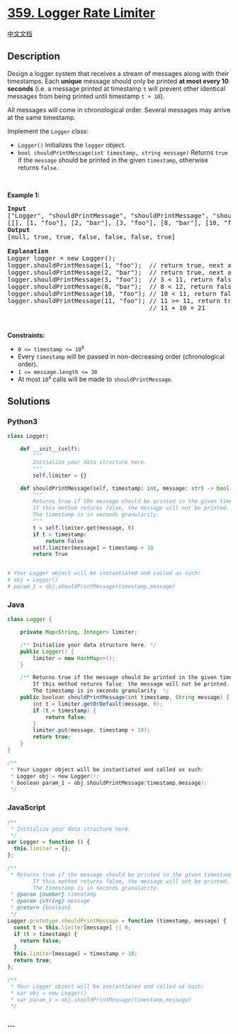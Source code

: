 # [359. Logger Rate Limiter](https://leetcode.com/problems/logger-rate-limiter)

[中文文档](/solution/0300-0399/0359.Logger%20Rate%20Limiter/README.md)

## Description

<p>Design a logger system that receives a stream of messages along with their timestamps. Each <strong>unique</strong> message should only be printed <strong>at most every 10 seconds</strong> (i.e. a message printed at timestamp <code>t</code> will prevent other identical messages from being printed until timestamp <code>t + 10</code>).</p>

<p>All messages will come in chronological order. Several messages may arrive at the same timestamp.</p>

<p>Implement the <code>Logger</code> class:</p>

<ul>
	<li><code>Logger()</code> Initializes the <code>logger</code> object.</li>
	<li><code>bool shouldPrintMessage(int timestamp, string message)</code> Returns <code>true</code> if the <code>message</code> should be printed in the given <code>timestamp</code>, otherwise returns <code>false</code>.</li>
</ul>

<p>&nbsp;</p>
<p><strong>Example 1:</strong></p>

<pre>
<strong>Input</strong>
[&quot;Logger&quot;, &quot;shouldPrintMessage&quot;, &quot;shouldPrintMessage&quot;, &quot;shouldPrintMessage&quot;, &quot;shouldPrintMessage&quot;, &quot;shouldPrintMessage&quot;, &quot;shouldPrintMessage&quot;]
[[], [1, &quot;foo&quot;], [2, &quot;bar&quot;], [3, &quot;foo&quot;], [8, &quot;bar&quot;], [10, &quot;foo&quot;], [11, &quot;foo&quot;]]
<strong>Output</strong>
[null, true, true, false, false, false, true]

<strong>Explanation</strong>
Logger logger = new Logger();
logger.shouldPrintMessage(1, &quot;foo&quot;);  // return true, next allowed timestamp for &quot;foo&quot; is 1 + 10 = 11
logger.shouldPrintMessage(2, &quot;bar&quot;);  // return true, next allowed timestamp for &quot;bar&quot; is 2 + 10 = 12
logger.shouldPrintMessage(3, &quot;foo&quot;);  // 3 &lt; 11, return false
logger.shouldPrintMessage(8, &quot;bar&quot;);  // 8 &lt; 12, return false
logger.shouldPrintMessage(10, &quot;foo&quot;); // 10 &lt; 11, return false
logger.shouldPrintMessage(11, &quot;foo&quot;); // 11 &gt;= 11, return true, next allowed timestamp for &quot;foo&quot; is
                                      // 11 + 10 = 21
</pre>

<p>&nbsp;</p>
<p><strong>Constraints:</strong></p>

<ul>
	<li><code>0 &lt;= timestamp &lt;= 10<sup>9</sup></code></li>
	<li>Every <code>timestamp</code> will be passed in non-decreasing order (chronological order).</li>
	<li><code>1 &lt;= message.length &lt;= 30</code></li>
	<li>At most <code>10<sup>4</sup></code> calls will be made to <code>shouldPrintMessage</code>.</li>
</ul>

## Solutions

<!-- tabs:start -->

### **Python3**

```python
class Logger:

    def __init__(self):
        """
        Initialize your data structure here.
        """
        self.limiter = {}

    def shouldPrintMessage(self, timestamp: int, message: str) -> bool:
        """
        Returns true if the message should be printed in the given timestamp, otherwise returns false.
        If this method returns false, the message will not be printed.
        The timestamp is in seconds granularity.
        """
        t = self.limiter.get(message, 0)
        if t > timestamp:
            return False
        self.limiter[message] = timestamp + 10
        return True


# Your Logger object will be instantiated and called as such:
# obj = Logger()
# param_1 = obj.shouldPrintMessage(timestamp,message)
```

### **Java**

```java
class Logger {

    private Map<String, Integer> limiter;

    /** Initialize your data structure here. */
    public Logger() {
        limiter = new HashMap<>();
    }

    /** Returns true if the message should be printed in the given timestamp, otherwise returns false.
        If this method returns false, the message will not be printed.
        The timestamp is in seconds granularity. */
    public boolean shouldPrintMessage(int timestamp, String message) {
        int t = limiter.getOrDefault(message, 0);
        if (t > timestamp) {
            return false;
        }
        limiter.put(message, timestamp + 10);
        return true;
    }
}

/**
 * Your Logger object will be instantiated and called as such:
 * Logger obj = new Logger();
 * boolean param_1 = obj.shouldPrintMessage(timestamp,message);
 */
```

### **JavaScript**

```js
/**
 * Initialize your data structure here.
 */
var Logger = function () {
  this.limiter = {};
};

/**
 * Returns true if the message should be printed in the given timestamp, otherwise returns false.
        If this method returns false, the message will not be printed.
        The timestamp is in seconds granularity. 
 * @param {number} timestamp 
 * @param {string} message
 * @return {boolean}
 */
Logger.prototype.shouldPrintMessage = function (timestamp, message) {
  const t = this.limiter[message] || 0;
  if (t > timestamp) {
    return false;
  }
  this.limiter[message] = timestamp + 10;
  return true;
};

/**
 * Your Logger object will be instantiated and called as such:
 * var obj = new Logger()
 * var param_1 = obj.shouldPrintMessage(timestamp,message)
 */
```

### **...**

```

```

<!-- tabs:end -->
